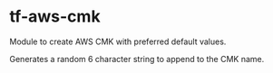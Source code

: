 # tf-aws-cmk

Module to create AWS CMK with preferred default values.

Generates a random 6 character string to append to the CMK name.
